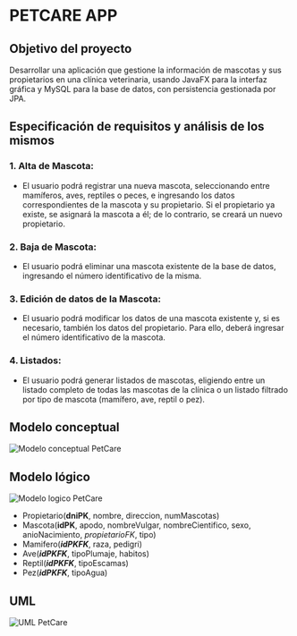 # PETCARE APP

## Objetivo del proyecto
Desarrollar una aplicación que gestione la información de mascotas y sus propietarios en una clínica veterinaria, usando JavaFX para la interfaz gráfica y MySQL para la base de datos, con persistencia gestionada por JPA.

## Especificación de requisitos y análisis de los mismos
### 1. Alta de Mascota:
- El usuario podrá registrar una nueva mascota, seleccionando entre mamíferos, aves, reptiles o peces, e ingresando los datos correspondientes de la mascota y su propietario. Si el propietario ya existe, se asignará la mascota a él; de lo contrario, se creará un nuevo propietario.
### 2. Baja de Mascota:
- El usuario podrá eliminar una mascota existente de la base de datos, ingresando el número identificativo de la misma.
### 3. Edición de datos de la Mascota:
- El usuario podrá modificar los datos de una mascota existente y, si es necesario, también los datos del propietario. Para ello, deberá ingresar el número identificativo de la mascota.
### 4. Listados:
- El usuario podrá generar listados de mascotas, eligiendo entre un listado completo de todas las mascotas de la clínica o un listado filtrado por tipo de mascota (mamífero, ave, reptil o pez).

## Modelo conceptual
![Modelo conceptual PetCare](https://raw.githubusercontent.com/PatriciaMartinezFernandez/PetCareApp/bd/Conceptual.png)

## Modelo lógico
![Modelo logico PetCare](https://raw.githubusercontent.com/PatriciaMartinezFernandez/PetCareApp/bd/Logico.png)

- Propietario(**dniPK**, nombre, direccion, numMascotas)
- Mascota(**idPK**, apodo, nombreVulgar, nombreCientifico, sexo, anioNacimiento, _propietarioFK_, tipo)
- Mamifero(**_idPKFK_**, raza, pedigri)
- Ave(**_idPKFK_**, tipoPlumaje, habitos)
- Reptil(**_idPKFK_**, tipoEscamas)
- Pez(**_idPKFK_**, tipoAgua)

## UML
![UML PetCare](https://raw.githubusercontent.com/PatriciaMartinezFernandez/PetCareApp/uml/PetCare.png)
